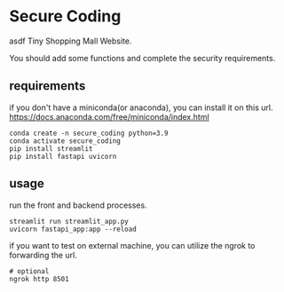 # Secure Coding
asdf
Tiny Shopping Mall Website.

You should add some functions and complete the security requirements.

## requirements

if you don't have a miniconda(or anaconda), you can install it on this url.
https://docs.anaconda.com/free/miniconda/index.html

```
conda create -n secure_coding python=3.9
conda activate secure_coding
pip install streamlit
pip install fastapi uvicorn
```

## usage

run the front and backend processes.

```
streamlit run streamlit_app.py
uvicorn fastapi_app:app --reload
```

if you want to test on external machine, you can utilize the ngrok to forwarding the url.
```
# optional
ngrok http 8501
```